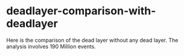 # deadlayer-comparison-with-deadlayer
Here is the comparison of the dead layer without any dead layer. The analysis involves 190 Million events. 
